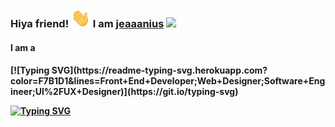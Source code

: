 <h3> Hiya friend! <img src="https://raw.githubusercontent.com/ABSphreak/ABSphreak/master/gifs/Hi.gif" height="30px">  I am <a href="https://github.com/jeaaanius">jeaaanius</a> <img height="30px" src="https://emojis.slackmojis.com/emojis/images/1531849430/4246/blob-sunglasses.gif?1531849430"></h1>
</h3>

<h4> I am a <h4> [![Typing SVG](https://readme-typing-svg.herokuapp.com?color=F7B1D1&lines=Front+End+Developer;Web+Designer;Software+Engineer;UI%2FUX+Designer)](https://git.io/typing-svg)
  
  [![Typing SVG](https://readme-typing-svg.herokuapp.com/?lines=First+line+of+text;Second+line+of+text)](https://git.io/typing-svg)

<!--
**jeaaanius/jeaaanius** is a ✨ _special_ ✨ repository because its `README.md` (this file) appears on your GitHub profile.

Here are some ideas to get you started:

- 🔭 I’m currently working on ...
- 🌱 I’m currently learning ...
- 👯 I’m looking to collaborate on ...
- 🤔 I’m looking for help with ...
- 💬 Ask me about ...
- 📫 How to reach me: ...
- 😄 Pronouns: ...
- ⚡ Fun fact: ...
-->
